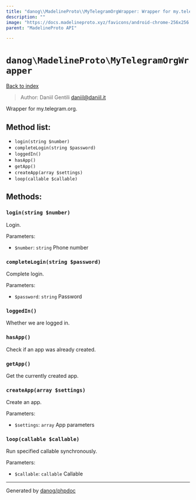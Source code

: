 ```yaml
---
title: "danog\\MadelineProto\\MyTelegramOrgWrapper: Wrapper for my.telegram.org."
description: ""
image: "https://docs.madelineproto.xyz/favicons/android-chrome-256x256.png"
parent: "MadelineProto API"

---
```

# `danog\MadelineProto\MyTelegramOrgWrapper`
[Back to index](../../index.html)

> Author: Daniil Gentili <daniil@daniil.it>  
  

Wrapper for my.telegram.org.  




## Method list:
* `login(string $number)`
* `completeLogin(string $password)`
* `loggedIn()`
* `hasApp()`
* `getApp()`
* `createApp(array $settings)`
* `loop(callable $callable)`

## Methods:
### `login(string $number)`

Login.


Parameters:

* `$number`: `string` Phone number  



### `completeLogin(string $password)`

Complete login.


Parameters:

* `$password`: `string` Password  



### `loggedIn()`

Whether we are logged in.



### `hasApp()`

Check if an app was already created.



### `getApp()`

Get the currently created app.



### `createApp(array $settings)`

Create an app.


Parameters:

* `$settings`: `array` App parameters  



### `loop(callable $callable)`

Run specified callable synchronously.


Parameters:

* `$callable`: `callable` Callable  



---
Generated by [danog/phpdoc](https://phpdoc.daniil.it)
